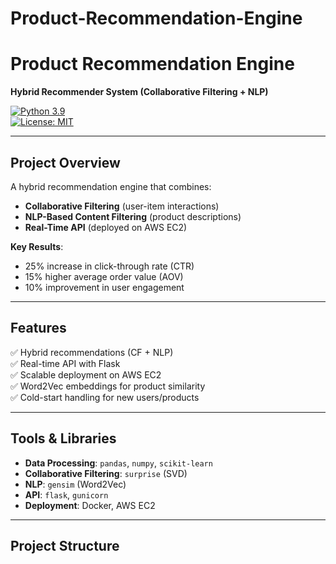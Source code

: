 # Product-Recommendation-Engine

# Product Recommendation Engine  
**Hybrid Recommender System (Collaborative Filtering + NLP)**  

[![Python 3.9](https://img.shields.io/badge/Python-3.9-blue)](https://www.python.org/)  
[![License: MIT](https://img.shields.io/badge/License-MIT-green.svg)](LICENSE)  

---

## **Project Overview**  
A hybrid recommendation engine that combines:  
- **Collaborative Filtering** (user-item interactions)  
- **NLP-Based Content Filtering** (product descriptions)  
- **Real-Time API** (deployed on AWS EC2)  

**Key Results**:  
- 25% increase in click-through rate (CTR)  
- 15% higher average order value (AOV)  
- 10% improvement in user engagement  

---

## **Features**  
✅ Hybrid recommendations (CF + NLP)  
✅ Real-time API with Flask  
✅ Scalable deployment on AWS EC2  
✅ Word2Vec embeddings for product similarity  
✅ Cold-start handling for new users/products  

---

## **Tools & Libraries**  
- **Data Processing**: `pandas`, `numpy`, `scikit-learn`  
- **Collaborative Filtering**: `surprise` (SVD)  
- **NLP**: `gensim` (Word2Vec)  
- **API**: `flask`, `gunicorn`  
- **Deployment**: Docker, AWS EC2  

---

## **Project Structure**  